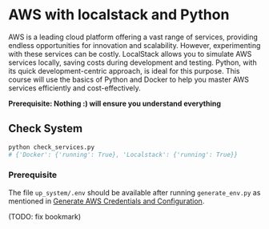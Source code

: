 # AWS with localstack and Python

AWS is a leading cloud platform offering a vast range of services, providing endless opportunities for innovation and scalability. However, experimenting with these services can be costly. LocalStack allows you to simulate AWS services locally, saving costs during development and testing. Python, with its quick development-centric approach, is ideal for this purpose. This course will use the basics of Python and Docker to help you master AWS services efficiently and cost-effectively.

**Prerequisite: Nothing :) will ensure you understand everything**
## Check System
```bash 
python check_services.py 
# {'Docker': {'running': True}, 'Localstack': {'running': True}}
```
### Prerequisite

The file `up_system/.env` should be available after running `generate_env.py` as mentioned in [Generate AWS Credentials and Configuration](up_system/README.md#generate-aws-credentials-and-configuration).

(TODO:  fix bookmark)

## 


